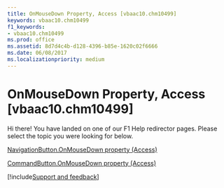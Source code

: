 ```yaml
---
title: OnMouseDown Property, Access [vbaac10.chm10499]
keywords: vbaac10.chm10499
f1_keywords:
- vbaac10.chm10499
ms.prod: office
ms.assetid: 8d7d4c4b-d128-4396-b85e-1620c02f6666
ms.date: 06/08/2017
ms.localizationpriority: medium
---
```



# OnMouseDown Property, Access [vbaac10.chm10499]

Hi there! You have landed on one of our F1 Help redirector pages. Please select the topic you were looking for below.

[NavigationButton.OnMouseDown property (Access)](https://msdn.microsoft.com/library/249e3dd3-f239-f12e-c47f-6a0212ca2655%28Office.15%29.aspx)

[CommandButton.OnMouseDown property (Access)](https://msdn.microsoft.com/library/52b27f17-3df7-b0ab-23cd-7913cebaa979%28Office.15%29.aspx)

[!include[Support and feedback](~/includes/feedback-boilerplate.md)]